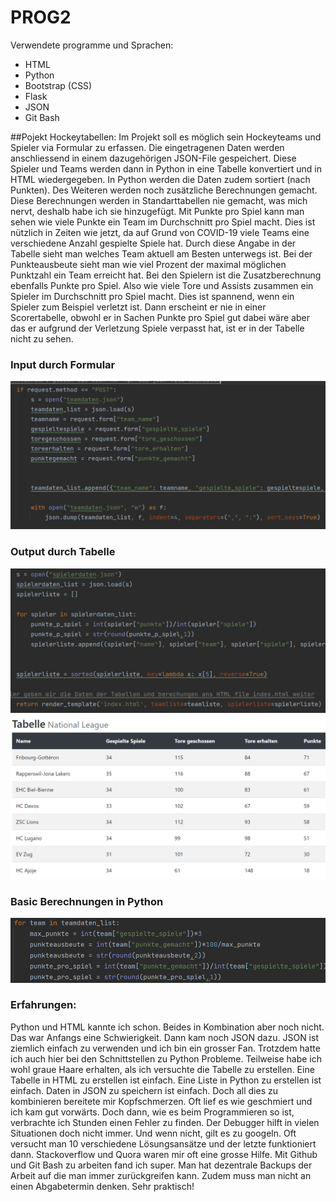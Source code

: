 # PROG2

Verwendete programme und Sprachen:
- HTML
- Python
- Bootstrap (CSS)
- Flask
- JSON
- Git Bash

##Pojekt Hockeytabellen:
Im Projekt soll es möglich sein Hockeyteams und Spieler via Formular zu erfassen. 
Die eingetragenen Daten werden anschliessend in einem dazugehörigen JSON-File gespeichert.
Diese Spieler und Teams werden dann in Python in eine Tabelle konvertiert und in HTML wiedergegeben.
In Python werden die Daten zudem sortiert (nach Punkten). Des Weiteren werden 
noch zusätzliche Berechnungen gemacht. Diese Berechnungen werden in Standarttabellen nie gemacht, was mich nervt, deshalb habe ich sie hinzugefügt.
Mit Punkte pro Spiel kann man sehen wie viele Punkte ein Team im Durchschnitt pro Spiel macht.
Dies ist nützlich in Zeiten wie jetzt, da auf Grund von COVID-19 viele Teams eine verschiedene Anzahl gespielte Spiele hat.
Durch diese Angabe in der Tabelle sieht man welches Team aktuell am Besten unterwegs ist.
Bei der Punkteausbeute sieht man wie viel Prozent der maximal möglichen Punktzahl ein Team erreicht hat.
Bei den Spielern ist die Zusatzberechnung ebenfalls Punkte pro Spiel. Also wie viele Tore und Assists zusammen 
ein Spieler im Durchschnitt pro Spiel macht. Dies ist spannend, wenn ein Spieler zum Beispiel verletzt ist.
Dann erscheint er nie in einer Scorertabelle, obwohl er in Sachen Punkte pro Spiel gut dabei wäre
aber das er aufgrund der Verletzung Spiele verpasst hat, ist er in der Tabelle nicht zu sehen.

### Input durch Formular ###
![img.png](img.png)

### Output durch Tabelle ###
![img_1.png](img_1.png)
![img_2.png](img_2.png)

### Basic Berechnungen in Python ###
![img_3.png](img_3.png)

### Erfahrungen: ###
Python und HTML kannte ich schon. Beides in Kombination aber noch nicht.
Das war Anfangs eine Schwierigkeit. Dann kam noch JSON dazu. 
JSON ist ziemlich einfach zu verwenden und ich bin ein grosser Fan. 
Trotzdem hatte ich auch hier bei den Schnittstellen zu Python Probleme. 
Teilweise habe ich wohl graue Haare erhalten, als ich versuchte die Tabelle zu erstellen.
Eine Tabelle in HTML zu erstellen ist einfach. Eine Liste in Python zu erstellen ist einfach.
Daten in JSON zu speichern ist einfach. Doch all dies zu kombinieren bereitete mir Kopfschmerzen.
Oft lief es wie geschmiert und ich kam gut vorwärts. Doch dann, wie es beim Programmieren so ist, 
verbrachte ich Stunden einen Fehler zu finden. Der Debugger hilft in vielen Situationen
doch nicht immer. Und wenn nicht, gilt es zu googeln. Oft versucht man 10 verschiedene Lösungsansätze und der letzte funktioniert dann.
Stackoverflow und Quora waren mir oft eine grosse Hilfe.
Mit Github und Git Bash zu arbeiten fand ich super. Man hat dezentrale Backups der Arbeit 
auf die man immer zurückgreifen kann. Zudem muss man nicht an einen Abgabetermin denken. Sehr praktisch!
